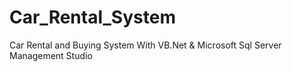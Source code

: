 # Car_Rental_System
 Car Rental and Buying System With VB.Net & Microsoft Sql Server Management Studio
